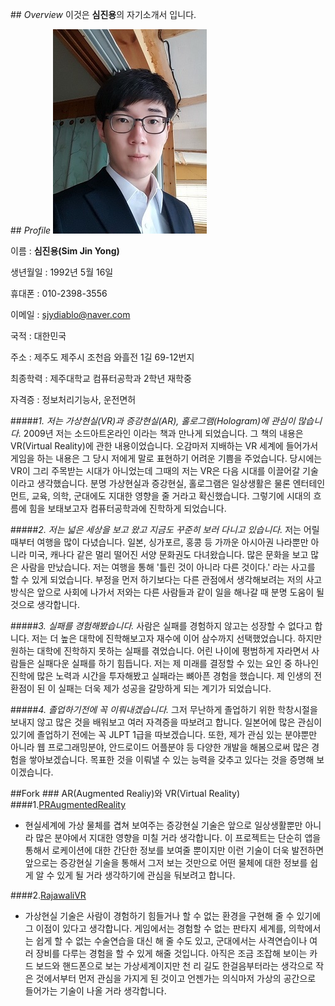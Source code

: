 <link rel="stylesheet" href="https://maxcdn.bootstrapcdn.com/font-awesome/4.6.1/css/font-awesome.min.css">

##<i class="fa fa-eye" aria-hidden="true"></i> *Overview*
이것은 **심진용**의 자기소개서 입니다.

##<i class="fa fa-camera-retro" aria-hidden="true"></i> *Profile*
![사진](./photo.jpg)

이름 : **심진용(Sim Jin Yong)**

생년월일 : 1992년 5월 16일

휴대폰 : 010-2398-3556

이메일 : <sjydiablo@naver.com>

국적 : 대한민국

주소 : 제주도 제주시 조천읍 와흘전 1길 69-12번지

최종학력 : 제주대학교 컴퓨터공학과 2학년 재학중

자격증 : 정보처리기능사, 운전면허


#####<i class="fa fa-lightbulb-o" aria-hidden="true"></i>*1. 저는 가상현실(VR)과 증강현실(AR), 홀로그램(Hologram)에 관심이 많습니다.*
 2009년 저는 소드아트온라인 이라는 책과 만나게 되었습니다. 그 책의 내용은 VR(Virtual Reality)에 관한 내용이었습니다. 오감마저 지배하는 VR 세계에 들어가서 게임을 하는 내용은 그 당시 저에게 말로 표현하기 어려운 기쁨을 주었습니다. 당시에는 VR이 그리 주목받는 시대가 아니었는데 그때의 저는 VR은 다음 시대를 이끌어갈 기술이라고 생각했습니다. 분명 가상현실과 증강현실, 홀로그램은 일상생활은 물론 엔터테인먼트, 교육, 의학, 군대에도 지대한 영향을 줄 거라고 확신했습니다. 그렇기에 시대의 흐름에 힘을 보태보고자 컴퓨터공학과에 진학하게 되었습니다.

#####<i class="fa fa-plane" aria-hidden="true"></i>*2. 저는 넓은 세상을 보고 왔고 지금도 꾸준히 보러 다니고 있습니다.*
 저는 어릴 때부터 여행을 많이 다녔습니다. 일본, 싱가포르, 홍콩 등 가까운 아시아권 나라뿐만 아니라 미국, 캐나다 같은 멀리 떨어진 서양 문화권도 다녀왔습니다. 많은 문화을 보고 많은 사람을 만났습니다. 저는 여행을 통해 '틀린 것이 아니라 다른 것이다.' 라는 사고를 할 수 있게 되었습니다. 부정을 먼저 하기보다는 다른 관점에서 생각해보려는 저의 사고방식은 앞으로 사회에 나가서 저와는 다른 사람들과 같이 일을 해나갈 때 분명 도움이 될 것으로 생각합니다.


#####<i class="fa fa-refresh" aria-hidden="true"></i>*3. 실패를 경험해봤습니다.*
 사람은 실패를 경험하지 않고는 성장할 수 없다고 합니다. 저는 더 높은 대학에 진학해보고자 재수에 이어 삼수까지 선택했었습니다. 하지만 원하는 대학에 진학하지 못하는 실패를 겪었습니다. 어린 나이에 평범하게 자라면서 사람들은 실패다운 실패를 하기 힘듭니다. 저는 제 미래를 결정할 수 있는 요인 중 하나인 진학에 많은 노력과 시간을 투자해봤고 실패라는 뼈아픈 경험을 했습니다. 제 인생의 전환점이 된 이 실패는 더욱 제가 성공을 갈망하게 되는 계기가 되었습니다.

#####<i class="fa fa-graduation-cap" aria-hidden="true"></i>*4. 졸업하기전에 꼭 이뤄내겠습니다.*
 그저 무난하게 졸업하기 위한 학창시절을 보내지 않고 많은 것을 배워보고 여러 자격증을 따보려고 합니다. 일본어에 많은 관심이 있기에 졸업하기 전에는 꼭 JLPT 1급을 따보겠습니다. 또한, 제가 관심 있는 분야뿐만 아니라 웹 프로그래밍분야, 안드로이드 어플분야 등 다양한 개발을 해봄으로써 많은 경험을 쌓아보겠습니다. 목표한 것을 이뤄낼 수 있는 능력을 갖추고 있다는 것을 증명해 보이겠습니다.

##<i class="fa fa-code-fork" aria-hidden="true"></i>Fork
###<i class="fa fa-map-marker" aria-hidden="true"></i> AR(Augmented Realiy)와 VR(Virtual Reality)
####1.[PRAugmentedReality](https://github.com/JinYongSim/PRAugmentedReality)
- 현실세계에 가상 물체를 겹쳐 보여주는 증강현실 기술은 앞으로 일상생활뿐만 아니라 많은 분야에서 지대한 영향을 미칠 거라 생각합니다. 이 프로젝트는 단순히 앱을 통해서 로케이션에 대한 간단한 정보를 보여줄 뿐이지만 이런 기술이 더욱 발전하면 앞으로는 증강현실 기술을 통해서 그저 보는 것만으로 어떤 물체에 대한 정보를 쉽게 알 수 있게 될 거라 생각하기에 관심을 둬보려고 합니다.

####2.[RajawaliVR](https://github.com/JinYongSim/RajawaliVR)
- 가상현실 기술은 사람이 경험하기 힘들거나 할 수 없는 환경을 구현해 줄 수 있기에 그 이점이 있다고 생각합니다. 게임에서는 경험할 수 없는 판타지 세계를, 의학에서는 쉽게 할 수 없는 수술연습을 대신 해  줄 수도 있고, 군대에서는 사격연습이나 여러 장비를 다루는 경험을 할 수 있게 해줄 것입니다. 아직은 조금 조잡해 보이는 카드 보드와 핸드폰으로 보는 가상세계이지만 천 리 길도 한걸음부터라는 생각으로 작은 것에서부터 먼저 관심을 가지게 된 것이고 언젠가는 의식마저 가상의 공간으로 들어가는 기술이 나올 거라 생각합니다.
